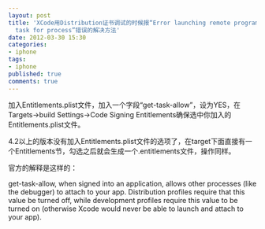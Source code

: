 ```yaml
---
layout: post
title: 'XCode用Distribution证书调试的时候报“Error launching remote program: failed to get the
  task for process”错误的解决方法'
date: 2012-03-30 15:30
categories:
- iphone
tags:
- iphone
published: true
comments: true
---
```

<p><p>加入Entitlements.plist文件，加入一个字段“get-task-allow”，设为YES，在Targets-&gt;build Settings-&gt;Code Signing Entitlements确保选中你加入的Entitlements.plist文件。</p>
<p>4.2以上的版本没有加入Entitlements.plist文件的选项了，在target下面直接有一个Entitlements节，勾选之后就会生成一个.entitlements文件，操作同样。</p>
<p>官方的解释是这样的：</p>
<p>get-task-allow, when signed into an application, allows other processes (like the debugger) to attach to your app. Distribution profiles require that this value be turned off, while development profiles require this value to be turned on (otherwise Xcode would never be able to launch and attach to your app).</p></p>
